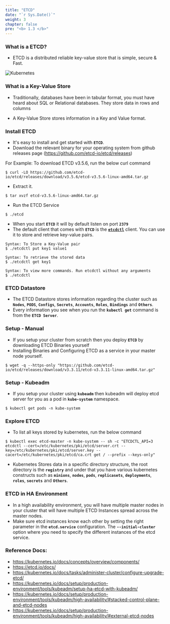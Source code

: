 ```yaml
---
title: "ETCD"
date: "`r Sys.Date()`"
weight: 3
chapter: false
pre: "<b> 1.3 </b>"
---
```


### What is a ETCD?
- ETCD is a distributed reliable key-value store that is simple, secure & Fast.

![Kubernetes](../../images/part1/3/0004.png?featherlight=false&width=60pc)

### What is a Key-Value Store
- Traditionally, databases have been in tabular format, you must have heard about SQL or Relational databases. They store data in rows and columns

- A Key-Value Store stores information in a Key and Value format.

### Install ETCD
- It's easy to install and get started with **`ETCD`**.
- Download the relevant binary for your operating system from github releases page (https://github.com/etcd-io/etcd/releases)

For Example: To download ETCD v3.5.6, run the below curl command

```
$ curl -LO https://github.com/etcd-io/etcd/releases/download/v3.5.6/etcd-v3.5.6-linux-amd64.tar.gz
```
- Extract it.
```
$ tar xvzf etcd-v3.5.6-linux-amd64.tar.gz
```
- Run the ETCD Service
```
$ ./etcd
```
- When you start **`ETCD`** it will by default listen on port **`2379`**
- The default client that comes with **`ETCD`** is the [**`etcdctl`**](https://github.com/etcd-io/etcd/tree/main/etcdctl) client. You can use it to store and retrieve key-value pairs.
```
Syntax: To Store a Key-Value pair
$ ./etcdctl put key1 value1
```
```
Syntax: To retrieve the stored data
$ ./etcdctl get key1
```
```
Syntax: To view more commands. Run etcdctl without any arguments
$ ./etcdctl
```

### ETCD Datastore
- The ETCD Datastore stores information regarding the cluster such as **`Nodes`**, **`PODS`**, **`Configs`**, **`Secrets`**, **`Accounts`**, **`Roles`**, **`Bindings`** and **`Others`**.
- Every information you see when you run the **`kubectl get`** command is from the **`ETCD Server`**.

### Setup - Manual
- If you setup your cluster from scratch then you deploy **`ETCD`** by downloading ETCD Binaries yourself
- Installing Binaries and Configuring ETCD as a service in your master node yourself.
```
$ wget -q --https-only "https://github.com/etcd-io/etcd/releases/download/v3.3.11/etcd-v3.3.11-linux-amd64.tar.gz"
```
  
### Setup - Kubeadm
- If you setup your cluster using **`kubeadm`** then kubeadm will deploy etcd server for you as a pod in **`kube-system`** namespace.
```
$ kubectl get pods -n kube-system
```

### Explore ETCD
- To list all keys stored by kubernetes, run the below command
```
$ kubectl exec etcd-master -n kube-system -- sh -c "ETCDCTL_API=3 etcdctl --cert=/etc/kubernetes/pki/etcd/server.crt --key=/etc/kubernetes/pki/etcd/server.key --cacert=/etc/kubernetes/pki/etcd/ca.crt get / --prefix --keys-only"
```
- Kubernetes Stores data in a specific directory structure, the root directory is the **`registry`** and under that you have various kubernetes constructs such as **`minions`**, **`nodes`**, **`pods`**, **`replicasets`**, **`deployments`**, **`roles`**, **`secrets`** and **`Others`**.

### ETCD in HA Environment
- In a high availability environment, you will have multiple master nodes in your cluster that will have multiple ETCD Instances spread across the master nodes.
- Make sure etcd instances know each other by setting the right parameter in the **`etcd.service`** configuration. The **`--initial-cluster`** option where you need to specify the different instances of the etcd service.

### Reference Docs:
- https://kubernetes.io/docs/concepts/overview/components/
- https://etcd.io/docs/
- https://kubernetes.io/docs/tasks/administer-cluster/configure-upgrade-etcd/
- https://kubernetes.io/docs/setup/production-environment/tools/kubeadm/setup-ha-etcd-with-kubeadm/
- https://kubernetes.io/docs/setup/production-environment/tools/kubeadm/high-availability/#stacked-control-plane-and-etcd-nodes
- https://kubernetes.io/docs/setup/production-environment/tools/kubeadm/high-availability/#external-etcd-nodes